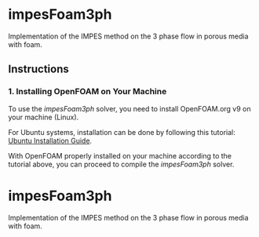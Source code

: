 # impesFoam3ph
Implementation of the IMPES method on the 3 phase flow in porous media with foam.

## Instructions

### 1. Installing OpenFOAM on Your Machine
To use the *impesFoam3ph* solver, you need to install OpenFOAM.org v9 on your machine (Linux).

For Ubuntu systems, installation can be done by following this tutorial: [Ubuntu Installation Guide](https://openfoam.org/download/9-ubuntu/).

With OpenFOAM properly installed on your machine according to the tutorial above, you can proceed to compile the *impesFoam3ph* solver.
# impesFoam3ph
Implementation of the IMPES method on the 3 phase flow in porous media with foam.
